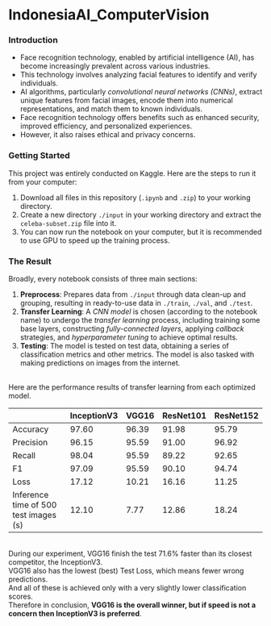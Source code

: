 # IndonesiaAI_ComputerVision

### Introduction
- Face recognition technology, enabled by artificial intelligence (AI), has become increasingly prevalent across various industries. 
- This technology involves analyzing facial features to identify and verify individuals. 
- AI algorithms, particularly *convolutional neural networks (CNNs)*, extract unique features from facial images, encode them into numerical representations, and match them to known individuals. 
- Face recognition technology offers benefits such as enhanced security, improved efficiency, and personalized experiences. 
- However, it also raises ethical and privacy concerns.


### Getting Started
This project was entirely conducted on Kaggle. Here are the steps to run it from your computer:
1. Download all files in this repository (`.ipynb` and `.zip`) to your working directory.
2. Create a new directory `./input` in your working directory and extract the `celeba-subset.zip` file into it.
3. You can now run the notebook on your computer, but it is recommended to use GPU to speed up the training process.


### The Result
Broadly, every notebook consists of three main sections:

1. **Preprocess**: Prepares data from `./input` through data clean-up and grouping, resulting in ready-to-use data in `./train`, `./val`, and `./test`.
2. **Transfer Learning**: A *CNN model* is chosen (according to the notebook name) to undergo the *transfer learning* process, including training some base layers, constructing *fully-connected layers*, applying *callback* strategies, and *hyperparameter tuning* to achieve optimal results.
3. **Testing**: The model is tested on test data, obtaining a series of classification metrics and other metrics. The model is also tasked with making predictions on images from the internet.

<br>Here are the performance results of transfer learning from each optimized model.

|                                       | InceptionV3 |  VGG16 | ResNet101 | ResNet152 |
|---------------------------------------|-------------|--------|-----------|-----------|
| Accuracy                              |    97.60    |  96.39 |   91.98   |   95.79   |
| Precision                             |    96.15    |  95.59 |   91.00   |   96.92   |
| Recall                                |    98.04    |  95.59 |   89.22   |   92.65   |
| F1                                    |    97.09    |  95.59 |   90.10   |   94.74   |
| Loss                                  |    17.12    |  10.21 |   16.16   |   11.25   |
| Inference time of 500 test images (s) |    12.10    |   7.77 |   12.86   |   18.24   |

<br>During our experiment, VGG16 finish the test 71.6% faster than its closest competitor, the InceptionV3.
<br>VGG16 also has the lowest (best) Test Loss, which means fewer wrong predictions.
<br>And all of these is achieved only with a very slightly lower classification scores.
<br>Therefore in conclusion, **VGG16 is the overall winner, but if speed is not a concern then InceptionV3 is preferred**.
